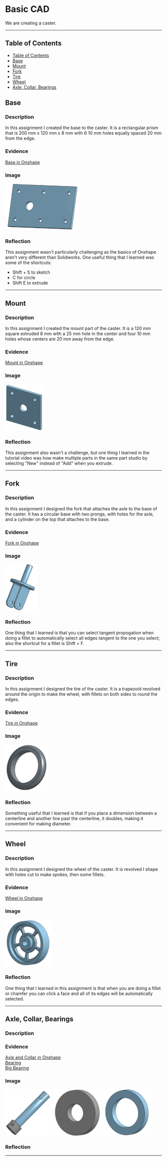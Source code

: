# Basic CAD

We are creating a caster.

---
## Table of Contents
* [Table of Contents](#Table-of-Contents)
* [Base](#Base)
* [Mount](#Mount)
* [Fork](#Fork)
* [Tire](#Tire)
* [Wheel](#Wheel)
* [Axle, Collar, Bearings](#axle-collar-bearings)

## Base

### Description

In this assignment I created the base to the caster. It is a rectangular prism that is 200 mm x 120 mm x 8 mm with 6 10 mm holes equally spaced 20 mm from the edge.

### Evidence
[Base in Onshape](https://cvilleschools.onshape.com/documents/f7ea84346f453cdc483ecf33/w/3f3de681c1975644dbaf9af1/e/ff0e314ea46238ffca21f6f5)

### Image

<img src="Images/Base.PNG" alt="The Base" height="150">

### Reflection

This assignment wasn't particularly challenging as the basics of Onshape aren't very different than Solidworks. One useful thing that I learned was some of the shortcuts:
* Shift + S to sketch
* C for circle
* Shift E to extrude

---


## Mount

### Description

In this assignment I created the mount part of the caster. It is a 120 mm square extruded 8 mm with a 25 mm hole in the center and four 10 mm holes whose centers are 20 mm away from the edge. 

### Evidence

[Mount in Onshape](https://cvilleschools.onshape.com/documents/f7ea84346f453cdc483ecf33/w/3f3de681c1975644dbaf9af1/e/91c56482de702136a5da5df5)

### Image

<img src="Images/Mount.png" alt="The Mount" height="150">

### Reflection

This assignment also wasn't a challenge, but one thing I learned in the tutorial video was how make multiple parts in the same part studio by selecting "New" instead of "Add" when you extrude.

---


## Fork

### Description

In this assignment I designed the fork that attaches the axle to the base of the caster. It has a circular base with two prongs, with holes for the axle, and a cylinder on the top that attaches to the base.

### Evidence

[Fork in Onshape](https://cvilleschools.onshape.com/documents/f7ea84346f453cdc483ecf33/w/3f3de681c1975644dbaf9af1/e/311adde7d379ff01d171e869)

### Image

<img src="Images/Fork.png" alt="The Fork" height="150">

### Reflection

One thing that I learned is that you can select tangent propogation when doing a fillet to automatically select all edges tangent to the one you select; also the shortcut for a fillet is Shift + F.

---


## Tire

### Description

In this assignment I designed the tire of the caster. It is a trapezoid revolved around the origin to make the wheel, with fillets on both sides to round the edges.

### Evidence

[Tire in Onshape](https://cvilleschools.onshape.com/documents/f7ea84346f453cdc483ecf33/w/3f3de681c1975644dbaf9af1/e/4638a4e0a262051462ff2519)

### Image

<img src="Images/Tire.png" alt="" height="150">

### Reflection

Something useful that I learned is that if you place a dimension between a centerline and another line past the centerline, it doubles, making it convenient for making diameter.

---


## Wheel

### Description

In this assignment I designed the wheel of the caster. It is revolved I shape with holes cut to make spokes, then some fillets.

### Evidence

[Wheel in Onshape](https://cvilleschools.onshape.com/documents/f7ea84346f453cdc483ecf33/w/3f3de681c1975644dbaf9af1/e/83922fdb04da7216fde9ab66)

### Image

<img src="Images/Wheel.png" alt="" height="150">

### Reflection

One thing that I learned in this assignment is that when you are doing a fillet or chamfer you can click a face and all of its edges will be automatically selected.

---


## Axle, Collar, Bearings

### Description

### Evidence

[Axle and Collar in Onshape](https://cvilleschools.onshape.com/documents/f7ea84346f453cdc483ecf33/w/3f3de681c1975644dbaf9af1/e/20dcd05ba3e4f98628545047) <br/>
[Bearing](https://cvilleschools.onshape.com/documents/f7ea84346f453cdc483ecf33/w/3f3de681c1975644dbaf9af1/e/83922fdb04da7216fde9ab66) <br/>
[Big Bearing](https://cvilleschools.onshape.com/documents/f7ea84346f453cdc483ecf33/w/3f3de681c1975644dbaf9af1/e/955b13e9be52c47d23ce51c9)

### Image

<img src="Images/Axle&Collar.png" alt="" height="150">
<img src="Images/Bearing.png" alt="" height="150">
<img src="Images/BigBearing.png" alt="" height="150">

### Reflection

---
